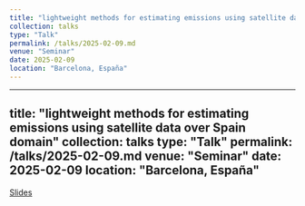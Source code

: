 ```yaml
---
title: "lightweight methods for estimating emissions using satellite data over Spain domain"
collection: talks
type: "Talk"
permalink: /talks/2025-02-09.md
venue: "Seminar"
date: 2025-02-09
location: "Barcelona, España"
---
```


---
title: "lightweight methods for estimating emissions using satellite data over Spain domain"
collection: talks
type: "Talk"
permalink: /talks/2025-02-09.md
venue: "Seminar"
date: 2025-02-09
location: "Barcelona, España"
---

[Slides](_talks/DAFA_Presentation_Andrés.pdf)
